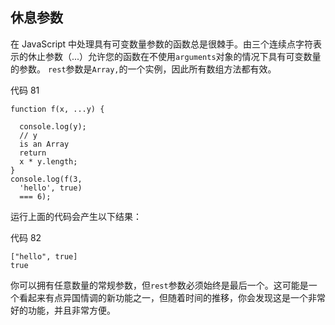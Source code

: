 ## 休息参数

在 JavaScript 中处理具有可变数量参数的函数总是很棘手。由三个连续点字符表示的休止参数（...）允许您的函数在不使用`arguments`对象的情况下具有可变数量的参数。 `rest`参数是`Array,`的一个实例，因此所有数组方法都有效。

代码 81

```
function f(x, ...y) {

  console.log(y);
  // y
  is an Array
  return
  x * y.length;
}
console.log(f(3,
  'hello', true)
  === 6);

```

运行上面的代码会产生以下结果：

代码 82

```
["hello", true]
true 

```

你可以拥有任意数量的常规参数，但`rest`参数必须始终是最后一个。这可能是一个看起来有点异国情调的新功能之一，但随着时间的推移，你会发现这是一个非常好的功能，并且非常方便。